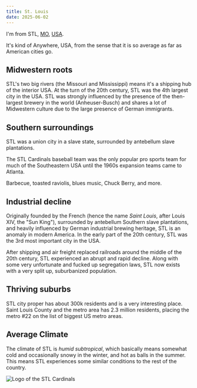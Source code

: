 ```yaml
---
title: St. Louis
date: 2025-06-02
---
```

I'm from STL, [MO](/missouri), [USA](/united-states).

It's kind of Anywhere, USA, from the sense that it is so average as far as American cities go.

## Midwestern roots
STL's two big rivers (the Missouri and Mississippi) means it's a shipping hub of the interior USA. At the turn of the 20th century, STL was the 4th largest city in the USA. STL was strongly influenced by the presence of the then-largest brewery in the world (Anheuser-Busch) and shares a lot of Midwestern culture due to the large presence of German immigrants.

## Southern surroundings
STL was a union city in a slave state, surrounded by antebellum slave plantations. 

The STL Cardinals baseball team was the only popular pro sports team for much of the Southeastern USA until the 1960s expansion teams came to Atlanta.

Barbecue, toasted raviolis, blues music, Chuck Berry, and more.

## Industrial decline
Originally founded by the French (hence the name *Saint Louis*, after Louis XIV, the "Sun King"), surrounded by antebellum Southern slave plantations, and heavily influenced by German industrial brewing heritage, STL is an anomaly in modern America. In the early part of the 20th century, STL was the 3rd most important city in the USA.

After shipping and air freight replaced railroads around the middle of the 20th century, STL experienced an abrupt and rapid decline. Along with some very unfortunate and fucked up segregation laws, STL now exists with a very split up, suburbanized population.

## Thriving suburbs
STL city proper has about 300k residents and is a very interesting place. Saint Louis County and the metro area has 2.3 million residents, placing the metro #22 on the list of biggest US metro areas.

## Average Climate
The climate of STL is *humid subtropical*, which basically means somewhat cold and occasionally snowy in the winter, and hot as balls in the summer. This means STL experiences some similar conditions to the rest of the country.




![Logo of the STL Cardinals](logo-cardinals.png)
